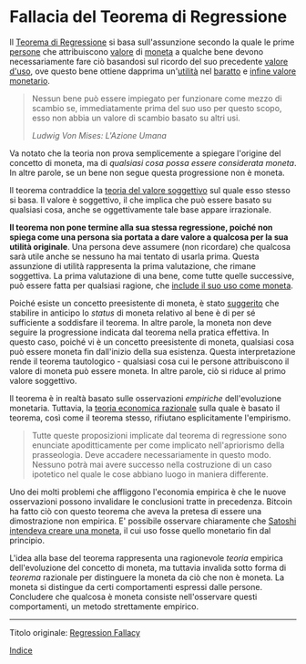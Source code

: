 # Fallacia del Teorema di Regressione



Il [Teorema di Regressione](https://wiki.mises.org/wiki/Regression_theorem) si basa sull'assunzione secondo la quale le prime [persone](ch101-glossary.md#persona) che attribuiscono [valore](ch101-glossary.md#valore) di [moneta](ch005-money-taxonomy.md) a qualche bene devono necessariamente fare ciò basandosi sul ricordo del suo precedente [valore d'uso](https://en.wikipedia.org/wiki/Use_value), ove questo bene ottiene dapprima un'[utilità](ch101-glossary.md#utilità) nel [baratto](https://it.wikipedia.org/wiki/Baratto) e [infine valore monetario](https://mises.org/library/human-action-0/html/pp/778).

> Nessun bene può essere impiegato per funzionare come mezzo di scambio se, immediatamente prima del suo uso per questo scopo, esso non abbia un valore di scambio basato su altri usi.
>
> *Ludwig Von Mises: L'Azione Umana*

Va notato che la teoria non prova semplicemente a spiegare l'origine del concetto di moneta, ma di _qualsiasi cosa possa essere considerata moneta_. In altre parole, se un bene non segue questa progressione non è moneta.

Il teorema contraddice la [teoria del valore soggettivo](https://en.wikipedia.org/wiki/Subjective_theory_of_value) sul quale esso stesso si basa. Il valore è soggettivo, il che implica che può essere basato su qualsiasi cosa, anche se oggettivamente tale base appare irrazionale.

**Il teorema non pone termine alla sua stessa regressione, poiché non spiega come una persona sia portata a dare valore a qualcosa per la sua utilità originale**. Una persona deve assumere (non ricordare) che qualcosa sarà utile anche se nessuno ha mai tentato di usarla prima. Questa assunzione di utilità rappresenta la prima valutazione, che rimane soggettiva. La prima valutazione di una bene, come tutte quelle successive, può essere fatta per qualsiasi ragione, che [include il suo uso come moneta](ch089-collectible-tautology.md).

Poiché esiste un concetto preesistente di moneta, è stato [suggerito](https://mises.org/library/cryptocurrencies-and-wider-regression-theorem) che stabilire in anticipo lo _status_ di moneta relativo al bene è di per sé sufficiente a soddisfare il teorema. In altre parole, la moneta non deve seguire la progressione indicata dal teorema nella pratica effettiva. In questo caso, poiché vi è un concetto preesistente di moneta, qualsiasi cosa può essere moneta fin dall'inizio della sua esistenza. Questa interpretazione rende il teorema tautologico - qualsiasi cosa cui le persone attribuiscono il valore di moneta può essere moneta. In altre parole, ciò si riduce al primo valore soggettivo.

Il teorema è in realtà basato sulle osservazioni _empiriche_ dell'evoluzione monetaria. Tuttavia, la [teoria economica razionale](https://en.wikipedia.org/wiki/Catallactics) sulla quale è basato il teorema, così come il teorema stesso, rifiutano esplicitamente l'empirismo.

> Tutte queste proposizioni implicate dal teorema di regressione sono enunciate apoditticamente per come implicato nell'apriorismo della prasseologia. Deve accadere necessariamente in questo modo. Nessuno potrà mai avere successo nella costruzione di un caso ipotetico nel quale le cose abbiano luogo in maniera differente.

Uno dei molti problemi che affliggono l'economia empirica è che le nuove osservazioni possono invalidare le conclusioni tratte in precedenza. Bitcoin ha fatto ciò con questo teorema che aveva la pretesa di essere una dimostrazione non empirica. E' possibile osservare chiaramente che [Satoshi intendeva creare una moneta](https://bitcoin.org/bitcoin.pdf), il cui uso fosse quello monetario fin dal principio. 

L'idea alla base del teorema rappresenta una ragionevole _teoria_ empirica dell'evoluzione del concetto di moneta, ma tuttavia invalida sotto forma di _teorema_ razionale per distinguere la moneta da ciò che non è moneta. La moneta si distingue da certi comportamenti espressi dalle persone. Concludere che qualcosa è moneta consiste nell'osservare questi comportamenti, un metodo strettamente empirico. 

---

Titolo originale: [Regression Fallacy](https://github.com/libbitcoin/libbitcoin-system/wiki/Regression-Fallacy)

[Indice](/README.md)


